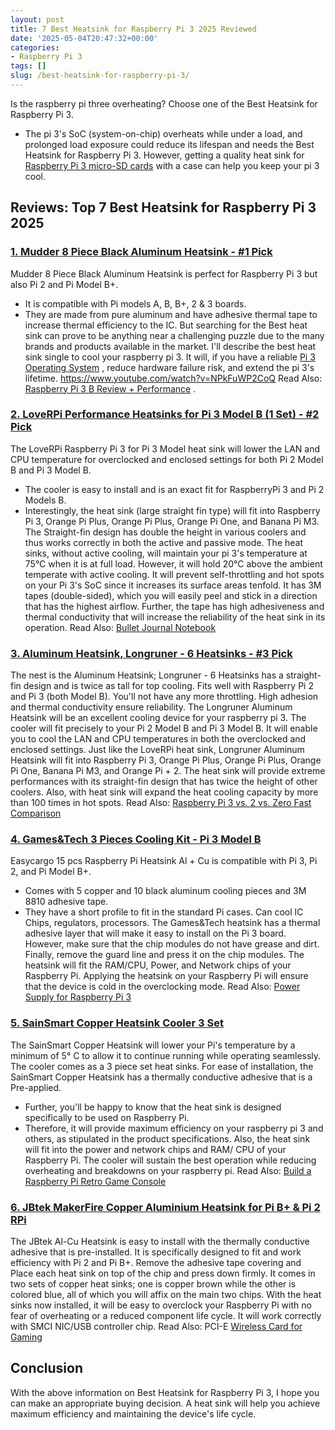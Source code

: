 ```yaml
---
layout: post
title: 7 Best Heatsink for Raspberry Pi 3 2025 Reviewed
date: '2025-05-04T20:47:32+00:00'
categories:
- Raspberry Pi 3
tags: []
slug: /best-heatsink-for-raspberry-pi-3/
---
```


Is the raspberry pi three overheating? Choose one of the Best Heatsink for Raspberry Pi 3.
- The pi 3's SoC (system-on-chip) overheats while under a load, and prolonged load exposure could reduce its lifespan and needs the Best Heatsink for Raspberry Pi 3.
However, getting a quality heat sink for
[Raspberry Pi 3 micro-SD cards](https://pestpolicy.com/best-sd-card-for-raspberry-pi-3/)
with a case can help you keep your pi 3 cool.
## Reviews: Top 7 Best Heatsink for Raspberry Pi 3 2025
### [1. Mudder 8 Piece Black Aluminum Heatsink - #1 Pick](https://www.amazon.com/dp/B01GE7Q060/?tag=p-policy-20)
Mudder 8 Piece Black Aluminum Heatsink is perfect for Raspberry Pi 3 but also Pi 2 and Pi Model B+.
- It is compatible with Pi models A, B, B+, 2 & 3 boards.
- They are made from pure aluminum and have adhesive thermal tape to increase thermal efficiency to the IC.
But searching for the Best heat sink can prove to be anything near a challenging puzzle due to the many brands and products available in the market.
I'll describe the best heat sink single to cool your raspberry pi 3.
It will, if you have a reliable
[Pi 3 Operating System](https://pestpolicy.com/best-os-raspberry-pi-3/)
, reduce hardware failure risk, and extend the pi 3's lifetime.
https://www.youtube.com/watch?v=NPkFuWP2CoQ
Read Also:
[Raspberry Pi 3 B Review + Performance](https://pestpolicy.com/raspberry-pi-3-b-review/)
.
### [2. LoveRPi Performance Heatsinks for Pi 3 Model B (1 Set) - #2 Pick](https://www.amazon.com/gp/product/B018BGRDVS/?tag=p-policy-20)
The LoveRPi Raspberry Pi 3 for Pi 3 Model heat sink will lower the LAN and CPU temperature for overclocked and enclosed settings for both Pi 2 Model B and Pi 3 Model B.
- The cooler is easy to install and is an exact fit for RaspberryPi 3 and Pi 2 Models B.
- Interestingly, the heat sink (large straight fin type) will fit into Raspberry Pi 3, Orange Pi Plus, Orange Pi Plus, Orange Pi One, and Banana Pi M3.
The Straight-fin design has double the height in various coolers and thus works correctly in both the active and passive mode.
The heat sinks, without active cooling, will maintain your pi 3's temperature at 75°C when it is at full load. However, it will hold 20°C above the ambient temperate with active cooling.
It will prevent self-throttling and hot spots on your Pi 3's SoC since it increases its surface areas tenfold.
It has 3M tapes (double-sided), which you will easily peel and stick in a direction that has the highest airflow.
Further, the tape has high adhesiveness and thermal conductivity that will increase the reliability of the heat sink in its operation.
Read Also:
[Bullet Journal Notebook](https://pestpolicy.com/best-bullet-journal-notebook/)
### [3. Aluminum Heatsink, Longruner - 6 Heatsinks - #3 Pick](https://www.amazon.com/dp/B00C8NNZ36/?tag=p-policy-20)
The nest is the Aluminum Heatsink; Longruner - 6 Heatsinks has a straight-fin design and is twice as tall for top cooling. Fits well with Raspberry Pi 2 and Pi 3 (both Model B).
You'll not have any more throttling. High adhesion and thermal conductivity ensure reliability.
The Longruner Aluminum Heatsink will be an excellent cooling device for your raspberry pi 3. The cooler will fit precisely to your Pi 2 Model B and Pi 3 Model B.
It will enable you to cool the LAN and CPU temperatures in both the overclocked and enclosed settings.
Just like the LoveRPi heat sink, Longruner Aluminum Heatsink will fit into Raspberry Pi 3, Orange Pi Plus, Orange Pi Plus, Orange Pi One, Banana Pi M3, and Orange Pi + 2.
The heat sink will provide extreme performances with its straight-fin design that has twice the height of other coolers.
Also, with heat sink will expand the heat cooling capacity by more than 100 times in hot spots.
Read Also:
[Raspberry Pi 3 vs. 2 vs. Zero Fast Comparison](https://pestpolicy.com/raspberry-pi-3-vs-2/)
### [4. Games&Tech 3 Pieces Cooling Kit - Pi 3 Model B](https://www.amazon.com/dp/B00TNKBZH0/?tag=p-policy-20)
Easycargo 15 pcs Raspberry Pi Heatsink Al + Cu is compatible with Pi 3, Pi 2, and Pi Model B+.
- Comes with 5 copper and 10 black aluminum cooling pieces and 3M 8810 adhesive tape.
- They have a short profile to fit in the standard Pi cases. Can cool IC Chips, regulators, processors.
The Games&Tech heatsink has a thermal adhesive layer that will make it easy to install on the Pi 3 board.
However, make sure that the chip modules do not have grease and dirt. Finally, remove the guard line and press it on the chip modules.
The heatsink will fit the RAM/CPU, Power, and Network chips of your Raspberry Pi. Applying the heatsink on your Raspberry Pi will ensure that the device is cold in the overclocking mode.
Read Also:
[Power Supply for Raspberry Pi 3](https://pestpolicy.com/best-power-supply-raspberry-pi-3/)
### [5. SainSmart Copper Heatsink Cooler 3 Set](https://www.amazon.com/dp/B00IR72LJQ/?tag=p-policy-20)
The SainSmart Copper Heatsink will lower your Pi's temperature by a minimum of 5° C to allow it to continue running while operating seamlessly.
The cooler comes as a 3 piece set heat sinks. For ease of installation, the SainSmart Copper Heatsink has a thermally conductive adhesive that is a Pre-applied.
- Further, you'll be happy to know that the heat sink is designed specifically to be used on Raspberry Pi.
- Therefore, it will provide maximum efficiency on your raspberry pi 3 and others, as stipulated in the product specifications.
Also, the heat sink will fit into the power and network chips and RAM/ CPU of your Raspberry Pi.
The cooler will sustain the best operation while reducing overheating and breakdowns on your raspberry pi.
Read Also:
[Build a Raspberry Pi Retro Game Console](https://pestpolicy.com/how-to-build-a-raspberry-pi-retro-game-console/)
### [6. JBtek MakerFire Copper Aluminium Heatsink for Pi B+ & Pi 2 RPi](https://www.amazon.com/dp/B015FT1306/?tag=p-policy-20)
The JBtek Al-Cu Heatsink is easy to install with the thermally conductive adhesive that is pre-installed.
It is specifically designed to fit and work efficiency with Pi 2 and Pi B+. Remove the adhesive tape covering and Place each heat sink on top of the chip and press down firmly.
It comes in two sets of copper heat sinks; one is copper brown while the other is colored blue, all of which you will affix on the main two chips.
With the heat sinks now installed, it will be easy to overclock your Raspberry Pi with no fear of overheating or a reduced component life cycle. It will work correctly with SMCI NIC/USB controller chip.
Read Also: PCI-E
[Wireless Card for Gaming](https://pestpolicy.com/best-pcie-wireless-card-for-gaming/)
## Conclusion
With the above information on Best Heatsink for Raspberry Pi 3, I hope you can make an appropriate buying decision.
A heat sink will help you achieve maximum efficiency and maintaining the device's life cycle.
